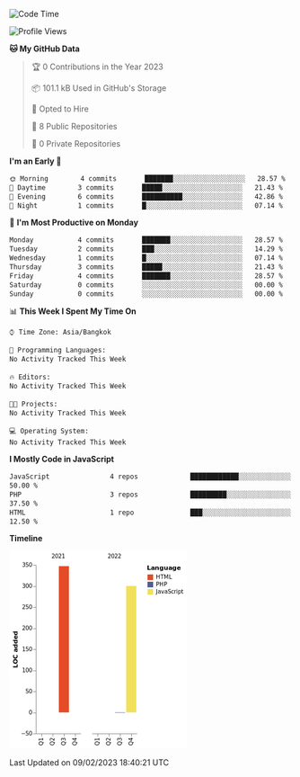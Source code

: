 <!--START_SECTION:waka-->
![Code Time](http://img.shields.io/badge/Code%20Time-13%20hrs%2031%20mins-blue)

![Profile Views](http://img.shields.io/badge/Profile%20Views-0-blue)

**🐱 My GitHub Data** 

> 🏆 0 Contributions in the Year 2023
 > 
> 📦 101.1 kB Used in GitHub's Storage 
 > 
> 💼 Opted to Hire
 > 
> 📜 8 Public Repositories 
 > 
> 🔑 0 Private Repositories  
 > 
**I'm an Early 🐤** 

```text
🌞 Morning        4 commits       ███████░░░░░░░░░░░░░░░░░░   28.57 % 
🌆 Daytime        3 commits       █████░░░░░░░░░░░░░░░░░░░░   21.43 % 
🌃 Evening        6 commits       ██████████░░░░░░░░░░░░░░░   42.86 % 
🌙 Night          1 commits       █░░░░░░░░░░░░░░░░░░░░░░░░   07.14 % 

```
📅 **I'm Most Productive on Monday** 

```text
Monday           4 commits       ███████░░░░░░░░░░░░░░░░░░   28.57 % 
Tuesday          2 commits       ███░░░░░░░░░░░░░░░░░░░░░░   14.29 % 
Wednesday        1 commits       █░░░░░░░░░░░░░░░░░░░░░░░░   07.14 % 
Thursday         3 commits       █████░░░░░░░░░░░░░░░░░░░░   21.43 % 
Friday           4 commits       ███████░░░░░░░░░░░░░░░░░░   28.57 % 
Saturday         0 commits       ░░░░░░░░░░░░░░░░░░░░░░░░░   00.00 % 
Sunday           0 commits       ░░░░░░░░░░░░░░░░░░░░░░░░░   00.00 % 

```


📊 **This Week I Spent My Time On** 

```text
⌚︎ Time Zone: Asia/Bangkok

💬 Programming Languages: 
No Activity Tracked This Week

🔥 Editors: 
No Activity Tracked This Week

🐱‍💻 Projects: 
No Activity Tracked This Week

💻 Operating System: 
No Activity Tracked This Week

```

**I Mostly Code in JavaScript** 

```text
JavaScript               4 repos             ████████████░░░░░░░░░░░░░   50.00 % 
PHP                      3 repos             █████████░░░░░░░░░░░░░░░░   37.50 % 
HTML                     1 repo              ███░░░░░░░░░░░░░░░░░░░░░░   12.50 % 

```


**Timeline**

![Chart not found](https://raw.githubusercontent.com/nahcettolrahc/nahcettolrahc/main/charts/bar_graph.png) 


 Last Updated on 09/02/2023 18:40:21 UTC
<!--END_SECTION:waka-->
